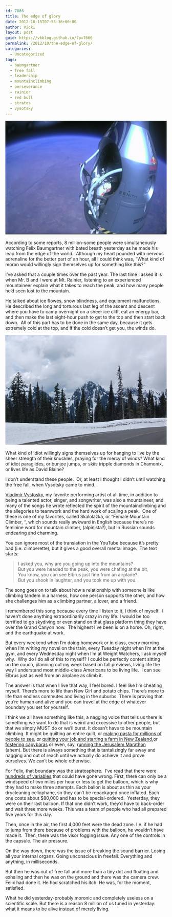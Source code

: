 ```yaml
---
id: 7666
title: The edge of glory
date: 2012-10-15T07:53:36+00:00
author: Vicki
layout: post
guid: https://vkblog.github.io/?p=7666
permalink: /2012/10/the-edge-of-glory/
categories:
  - Uncategorized
tags:
  - baumgartner
  - free fall
  - leadership
  - mountainclimbing
  - perseverance
  - rainier
  - red bull
  - stratos
  - vysotsky
---
```

<p style="text-align: center;">
  <a href="https://raw.githubusercontent.com/vkblog/vkblog.github.io/master/public/img/2012/10/Screen-shot-2012-10-14-at-2.07.03-PM.png"><img class="aligncenter  wp-image-7667" title="Screen shot 2012-10-14 at 2.07.03 PM" src="https://raw.githubusercontent.com/vkblog/vkblog.github.io/master/public/img/2012/10/Screen-shot-2012-10-14-at-2.07.03-PM-1024x590.png" alt="" width="614" height="354" /></a>
</p>

<p style="text-align: left;">
  According to some reports, 8 million-some people were simultaneously watching Felix Baumgartner with bated breath yesterday as he made his leap from the edge of the world.  Although my heart pounded with nervous adrenaline for the better part of an hour, all I could think was, &#8220;What kind of moron would willingly sign themselves up for something like this?&#8221;
</p>

<p style="text-align: left;">
  <!--more-->
</p>

<p style="text-align: left;">
  I&#8217;ve asked that a couple times over the past year. The last time I asked it is when Mr. B and I were at Mt. Rainier, listening to an experienced mountaineer explain what it takes to reach the peak, and how many people he&#8217;d seen lost to the mountain.
</p>

<p style="text-align: left;">
  He talked about ice flowes, snow blindness, and equipment malfunctions. He described the long and torturous last leg of the ascent and descent where you have to camp overnight on a sheer ice cliff, eat an energy bar, and then make the last eight-hour push to get to the top and then start back down.  All of this part has to be done in the same day, because it gets extremely cold at the top, and if the cold doesn&#8217;t get you, the winds do.
</p>

<p style="text-align: center;">
  <a href="https://raw.githubusercontent.com/vkblog/vkblog.github.io/master/public/img/2012/10/DSC_0086.jpg"><img class="aligncenter  wp-image-7669" title="DSC_0086" src="https://raw.githubusercontent.com/vkblog/vkblog.github.io/master/public/img/2012/10/DSC_0086.jpg" alt="" width="512" height="341" /></a>
</p>

<p style="text-align: left;">
  What kind of idiot willingly signs themselves up for hanging to live by the sheer strength of their knuckles, praying for the mercy of winds? What kind of idiot paraglides, or bunjee jumps, or skiis tripple diamonds in Chamonix, or lives life as David Blaine?
</p>

<p style="text-align: left;">
  I don&#8217;t understand these people.  Or, at least I thought I didn&#8217;t until watching the free fall, when Vysotsky came to mind.
</p>

<p style="text-align: left;">
  <a href="http://en.wikipedia.org/wiki/Vladimir_Vysotsky" target="_blank">Vladimir Vystosky</a>, my favorite performing artist of all time, in addition to being a talented actor, singer, and songwriter, was also a mountaineer, and many of the songs he wrote reflected the spirit of the mountainclimbing and the allegories to teamwork and the hard work of scaling a peak.  One of these is one of my favorites, called Skalolazka, or &#8220;Female Mountain Climber, &#8220;, which sounds really awkward in English because there&#8217;s no feminine word for mountain climber, (alpinista?), but in Russian sounds endearing and charming.
</p>



You can ignore most of the translation in the YouTube because it&#8217;s pretty bad (i.e. climberette), but it gives a good overall mental image.  The text starts:

> <p style="text-align: left;">
>   I asked you, why are you going up into the mountains?<br /> But you were headed to the peak, you were chafing at the bit,<br /> You know, you can see Elbrus just fine from an airplane?<br /> But you shook in laughter, and you took me up with you.
> </p>

<p style="text-align: left;">
  The song goes on to talk about how a relationship with someone is like climbing tandem in a harness, how one person supports the other, and how she challenges him as a climbing partner, a lover, and a friend.
</p>

<p style="text-align: left;">
  I remembered this song because every time I listen to it, I think of myself.  I haven&#8217;t done anything extraordinarily crazy in my life. I would be too terrified to go skydiving or even stand on that glass platform thing they have over the Grand Canyon now.  The highest I&#8217;ve been is on a horse. Oh, right, and the earthquake at work.
</p>

<p style="text-align: left;">
  But every weekend when I&#8217;m doing homework or in class, every morning when I&#8217;m writing my novel on the train, every Tuesday night when I&#8217;m at the gym, and every Wednesday night when I&#8217;m at Weight Watchers, I ask myself why.  Why do I do all of this to myself? I could be perfectly content sitting on the couch, planning out my week based on fall previews, living life the way I understand most middle-class Americans to be living life.  I can see Elbrus just as well from an airplane as climb it.
</p>

<p style="text-align: left;">
  The answer is that when I live that way, I feel bored. I feel like I&#8217;m cheating myself. There&#8217;s more to life than New Girl and potato chips. There&#8217;s more to life than endless commutes and living in the suburbs. There is proving that you&#8217;re human and alive and you can travel at the edge of whatever boundary you set for yourself.
</p>

<p style="text-align: left;">
  I think we all have something like this, a nagging voice that tells us there is something we want to do that is weird and excessive to other people, but that we simply MUST do or we&#8217;ll burst. It doesn&#8217;t have to be mountain climbing. It might be quilting an entire quilt, or <a href="http://smittenkitchen.com/blog/2012/10/spaghetti-with-broccoli-cream-pesto/" target="_blank">making pasta for millions of people to see</a>, or <a href="http://farmlet.co.nz/" target="_blank">quitting your job and starting a farm in New Zealand</a>,or <a href="http://gianthamster.com/" target="_blank">fostering capybaras</a> or even, say, r<a href="http://www.guardian.co.uk/world/gallery/2012/mar/16/jerusalem-marathon-2012-runners" target="_blank">unning the Jerusalem Marathon</a> (ahem). But there is always something that is tantalizingly far away and nagging and out of reach until we actually do achieve it and prove ourselves. We can&#8217;t be whole otherwise.
</p>

<p style="text-align: left;">
  For Felix, that boundary was the stratosphere.  I&#8217;ve read that there were <a href="http://www.quora.com/Red-Bull/How-could-Felix-Baumgartner-jump-from-a-height-of-120-000-feet-effortlessly" target="_blank">hundreds of variables</a> that could have gone wrong. First, there can only be a windspeed of two miles per hour or less to get the balloon, which is why they had to make three attempts. Each ballon is about as thin as your drycleaning cellophane, so they can&#8217;t be repackaged once inflated. Each one costs about $80,000 and has to be special-ordered.  Yesterday, they were on their last balloon. If that one didn&#8217;t work, they&#8217;d have to back-order and wait three more weeks. This was a team of people who had all prepared five years for this day.
</p>

<p style="text-align: left;">
  Then, once in the air, the first 4,000 feet were the dead zone. I.e. if he had to jump from there because of problems with the balloon, he wouldn&#8217;t have made it.  Then, there was the visor fogging issue. Any one of the controls in the capsule. The air pressure.
</p>

<p style="text-align: left;">
  On the way down, there was the issue of breaking the sound barrier. Losing all your internal organs. Going unconscious in freefall. Everything and anything, in milliseconds.
</p>

<p style="text-align: left;">
  But then he was out of free fall and more than a tiny dot and floating and exhaling and then he was on the ground and there was the camera crew. Felix had done it. He had scratched his itch. He was, for the moment, satisfied.
</p>

<p style="text-align: left;">
  What he did yesterday-probably moronic and completely useless on a scientific scale. But there is a reason 8 million of us tuned in yesterday: what it means to be alive instead of merely living.
</p>
